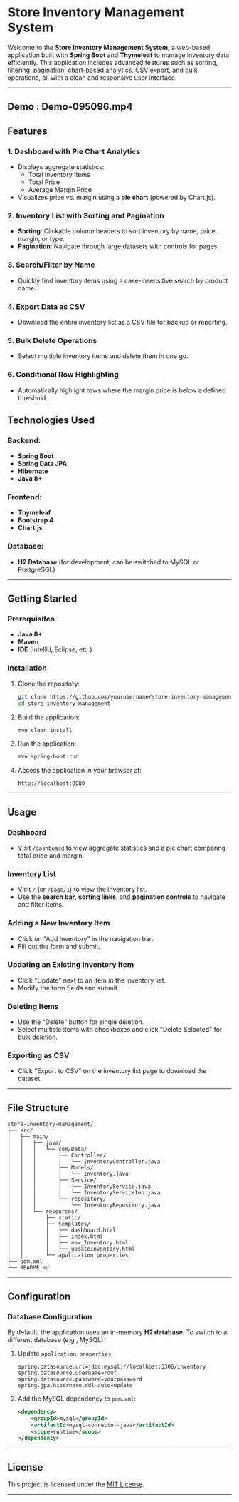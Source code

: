 # Store Inventory Management System

Welcome to the **Store Inventory Management System**, a web-based application built with **Spring Boot** and **Thymeleaf** to manage inventory data efficiently. This application includes advanced features such as sorting, filtering, pagination, chart-based analytics, CSV export, and bulk operations, all with a clean and responsive user interface.

---
## Demo : Demo-095096.mp4
## Features

### 1. Dashboard with Pie Chart Analytics
- Displays aggregate statistics:
  - Total Inventory Items
  - Total Price
  - Average Margin Price
- Visualizes price vs. margin using a **pie chart** (powered by Chart.js).

### 2. Inventory List with Sorting and Pagination
- **Sorting**: Clickable column headers to sort inventory by name, price, margin, or type.
- **Pagination**: Navigate through large datasets with controls for pages.

### 3. Search/Filter by Name
- Quickly find inventory items using a case-insensitive search by product name.

### 4. Export Data as CSV
- Download the entire inventory list as a CSV file for backup or reporting.

### 5. Bulk Delete Operations
- Select multiple inventory items and delete them in one go.

### 6. Conditional Row Highlighting
- Automatically highlight rows where the margin price is below a defined threshold.


## Technologies Used

### Backend:
- **Spring Boot**
- **Spring Data JPA**
- **Hibernate**
- **Java 8+**

### Frontend:
- **Thymeleaf**
- **Bootstrap 4**
- **Chart.js**

### Database:
- **H2 Database** (for development, can be switched to MySQL or PostgreSQL)

---

## Getting Started

### Prerequisites
- **Java 8+**
- **Maven**
- **IDE** (IntelliJ, Eclipse, etc.)

### Installation

1. Clone the repository:
    ```bash
    git clone https://github.com/yourusername/store-inventory-management.git
    cd store-inventory-management
    ```

2. Build the application:
    ```bash
    mvn clean install
    ```

3. Run the application:
    ```bash
    mvn spring-boot:run
    ```

4. Access the application in your browser at:
    ```
    http://localhost:8080
    ```

---

## Usage

### Dashboard
- Visit `/dashboard` to view aggregate statistics and a pie chart comparing total price and margin.

### Inventory List
- Visit `/` (or `/page/1`) to view the inventory list.
- Use the **search bar**, **sorting links**, and **pagination controls** to navigate and filter items.

### Adding a New Inventory Item
- Click on "Add Inventory" in the navigation bar.
- Fill out the form and submit.

### Updating an Existing Inventory Item
- Click "Update" next to an item in the inventory list.
- Modify the form fields and submit.

### Deleting Items
- Use the "Delete" button for single deletion.
- Select multiple items with checkboxes and click "Delete Selected" for bulk deletion.

### Exporting as CSV
- Click "Export to CSV" on the inventory list page to download the dataset.

---

## File Structure

```
store-inventory-management/
├── src/
│   ├── main/
│   │   ├── java/
│   │   │   └── com/Data/
│   │   │       ├── Controller/
│   │   │       │   └── InventoryController.java
│   │   │       ├── Models/
│   │   │       │   └── Inventory.java
│   │   │       ├── Service/
│   │   │       │   ├── InventoryService.java
│   │   │       │   └── InventoryServiceImp.java
│   │   │       └── repository/
│   │   │           └── InventoryRepository.java
│   │   └── resources/
│   │       ├── static/
│   │       ├── templates/
│   │       │   ├── dashboard.html
│   │       │   ├── index.html
│   │       │   ├── new_Inventory.html
│   │       │   └── updateInventory.html
│   │       └── application.properties
├── pom.xml
└── README.md
```

---

## Configuration

### Database Configuration
By default, the application uses an in-memory **H2 database**. To switch to a different database (e.g., MySQL):

1. Update `application.properties`:
    ```properties
    spring.datasource.url=jdbc:mysql://localhost:3306/inventory
    spring.datasource.username=root
    spring.datasource.password=yourpassword
    spring.jpa.hibernate.ddl-auto=update
    ```

2. Add the MySQL dependency to `pom.xml`:
    ```xml
    <dependency>
        <groupId>mysql</groupId>
        <artifactId>mysql-connector-java</artifactId>
        <scope>runtime</scope>
    </dependency>
    ```

---

## License
This project is licensed under the [MIT License](LICENSE).

---


